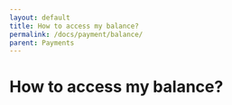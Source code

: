 ```yaml
---
layout: default
title: How to access my balance?
permalink: /docs/payment/balance/
parent: Payments
---
```


# How to access my balance?